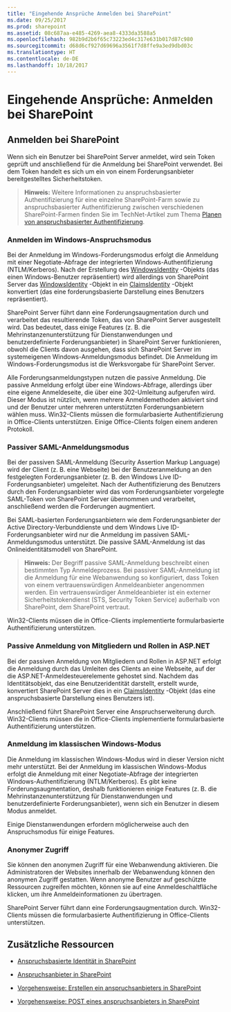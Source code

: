 ```yaml
---
title: "Eingehende Ansprüche Anmelden bei SharePoint"
ms.date: 09/25/2017
ms.prod: sharepoint
ms.assetid: 08c687aa-e485-4269-aea8-4333da3588a5
ms.openlocfilehash: 982b9d2b6f65c73223ed4c317e631b017d87c980
ms.sourcegitcommit: d68d6cf927d69696a3561f7d8ffe9a3ed9dbd03c
ms.translationtype: HT
ms.contentlocale: de-DE
ms.lasthandoff: 10/18/2017
---
```

# <a name="incoming-claims-signing-into-sharepoint"></a>Eingehende Ansprüche: Anmelden bei SharePoint

## <a name="signing-in-to-sharepoint"></a>Anmelden bei SharePoint

Wenn sich ein Benutzer bei SharePoint Server anmeldet, wird sein Token geprüft und anschließend für die Anmeldung bei SharePoint verwendet. Bei dem Token handelt es sich um ein von einem Forderungsanbieter bereitgestelltes Sicherheitstoken.
  
    
    

> **Hinweis:** Weitere Informationen zu anspruchsbasierter Authentifizierung für eine einzelne SharePoint-Farm sowie zu anspruchsbasierter Authentifizierung zwischen verschiedenen SharePoint-Farmen finden Sie im TechNet-Artikel zum Thema [Planen von anspruchsbasierter Authentifizierung](http://technet.microsoft.com/de-DE/library/cc262350.aspx).
  
    
    


### <a name="windows-claims-mode-sign-in"></a>Anmelden im Windows-Anspruchsmodus

Bei der Anmeldung im Windows-Forderungsmodus erfolgt die Anmeldung mit einer Negotiate-Abfrage der integrierten Windows-Authentifizierung (NTLM/Kerberos). Nach der Erstellung des  [WindowsIdentity](https://msdn.microsoft.com/library/System.Security.Principal.WindowsIdentity.aspx) -Objekts (das einen Windows-Benutzer repräsentiert) wird allerdings von SharePoint Server das [WindowsIdentity](https://msdn.microsoft.com/library/System.Security.Principal.WindowsIdentity.aspx) -Objekt in ein [ClaimsIdentity](https://msdn.microsoft.com/library/Microsoft.IdentityModel.Claims.ClaimsIdentity.aspx) -Objekt konvertiert (das eine forderungsbasierte Darstellung eines Benutzers repräsentiert).
  
    
    
SharePoint Server führt dann eine Forderungsaugmentation durch und verarbeitet das resultierende Token, das von SharePoint Server ausgestellt wird. Das bedeutet, dass einige Features (z. B. die Mehrinstanzenunterstützung für Dienstanwendungen und benutzerdefinierte Forderungsanbieter) in SharePoint Server funktionieren, obwohl die Clients davon ausgehen, dass sich SharePoint Server im systemeigenen Windows-Anmeldungsmodus befindet. Die Anmeldung im Windows-Forderungsmodus ist die Werksvorgabe für SharePoint Server. 
  
    
    
Alle Forderungsanmeldungstypen nutzen die passive Anmeldung. Die passive Anmeldung erfolgt über eine Windows-Abfrage, allerdings über eine eigene Anmeldeseite, die über eine 302-Umleitung aufgerufen wird. Dieser Modus ist nützlich, wenn mehrere Anmeldemethoden aktiviert sind und der Benutzer unter mehreren unterstützten Forderungsanbietern wählen muss. Win32-Clients müssen die formularbasierte Authentifizierung in Office-Clients unterstützen. Einige Office-Clients folgen einem anderen Protokoll.
  
    
    

### <a name="saml-passive-sign-in-mode"></a>Passiver SAML-Anmeldungsmodus

Bei der passiven SAML-Anmeldung (Security Assertion Markup Language) wird der Client (z. B. eine Webseite) bei der Benutzeranmeldung an den festgelegten Forderungsanbieter (z. B. den Windows Live ID-Forderungsanbieter) umgeleitet. Nach der Authentifizierung des Benutzers durch den Forderungsanbieter wird das vom Forderungsanbieter vorgelegte SAML-Token von SharePoint Server übernommen und verarbeitet, anschließend werden die Forderungen augmentiert.
  
    
    
Bei SAML-basierten Forderungsanbietern wie dem Forderungsanbieter der Active Directory-Verbunddienste und dem Windows Live ID-Forderungsanbieter wird nur die Anmeldung im passiven SAML-Anmeldungsmodus unterstützt. Die passive SAML-Anmeldung ist das Onlineidentitätsmodell von SharePoint.  
  
    
    

> **Hinweis:** Der Begriff passive SAML-Anmeldung beschreibt einen bestimmten Typ Anmeldeprozess. Bei passiver SAML-Anmeldung ist die Anmeldung für eine Webanwendung so konfiguriert, dass Token von einem vertrauenswürdigen Anmeldeanbieter angenommen werden. Ein vertrauenswürdiger Anmeldeanbieter ist ein externer Sicherheitstokendienst (STS, Security Token Service) außerhalb von SharePoint, dem SharePoint vertraut. 
  
    
    

Win32-Clients müssen die in Office-Clients implementierte formularbasierte Authentifizierung unterstützen.
  
    
    

### <a name="aspnet-membership-and-role-passive-sign-in"></a>Passive Anmeldung von Mitgliedern und Rollen in ASP.NET

Bei der passiven Anmeldung von Mitgliedern und Rollen in ASP.NET erfolgt die Anmeldung durch das Umleiten des Clients an eine Webseite, auf der die ASP.NET-Anmeldesteuerelemente gehostet sind. Nachdem das Identitätsobjekt, das eine Benutzeridentität darstellt, erstellt wurde, konvertiert SharePoint Server dies in ein  [ClaimsIdentity](https://msdn.microsoft.com/library/Microsoft.IdentityModel.Claims.ClaimsIdentity.aspx) -Objekt (das eine anspruchsbasierte Darstellung eines Benutzers ist).
  
    
    
Anschließend führt SharePoint Server eine Anspruchserweiterung durch. Win32-Clients müssen die in Office-Clients implementierte formularbasierte Authentifizierung unterstützen.
  
    
    

### <a name="windows-classic-mode-sign-in"></a>Anmeldung im klassischen Windows-Modus

Die Anmeldung im klassischen Windows-Modus wird in dieser Version nicht mehr unterstützt. Bei der Anmeldung im klassischen Windows-Modus erfolgt die Anmeldung mit einer Negotiate-Abfrage der integrierten Windows-Authentifizierung (NTLM/Kerberos). Es gibt keine Forderungsaugmentation, deshalb funktionieren einige Features (z. B. die Mehrinstanzenunterstützung für Dienstanwendungen und benutzerdefinierte Forderungsanbieter), wenn sich ein Benutzer in diesem Modus anmeldet. 
  
    
    
Einige Dienstanwendungen erfordern möglicherweise auch den Anspruchsmodus für einige Features. 
  
    
    

### <a name="anonymous-access"></a>Anonymer Zugriff

Sie können den anonymen Zugriff für eine Webanwendung aktivieren. Die Administratoren der Websites innerhalb der Webanwendung können den anonymen Zugriff gestatten. Wenn anonyme Benutzer auf geschützte Ressourcen zugreifen möchten, können sie auf eine Anmeldeschaltfläche klicken, um ihre Anmeldeinformationen zu übertragen. 
  
    
    
SharePoint Server führt dann eine Forderungsaugmentation durch. Win32-Clients müssen die formularbasierte Authentifizierung in Office-Clients unterstützen.
  
    
    

## <a name="additional-resources"></a>Zusätzliche Ressourcen
<a name="bk_addresources"> </a>


-  [Anspruchsbasierte Identität in SharePoint](claims-based-identity-in-sharepoint.md)
    
  
-  [Anspruchsanbieter in SharePoint](claims-provider-in-sharepoint.md)
    
  
-  [Vorgehensweise: Erstellen ein anspruchsanbieters in SharePoint](how-to-create-a-claims-provider-in-sharepoint.md)
    
  
-  [Vorgehensweise: POST eines anspruchsanbieters in SharePoint](how-to-deploy-a-claims-provider-in-sharepoint.md)
    
  

